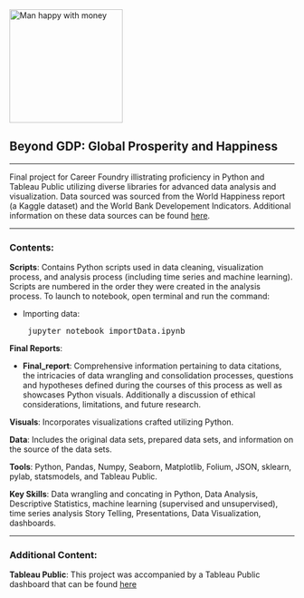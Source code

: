 <img src="https://png.pngtree.com/png-clipart/20220125/original/pngtree-happy-woman-under-a-money-rain-png-image_7229773.png" alt="Man happy with money" width=200>

## Beyond GDP: Global Prosperity and Happiness
---
Final project for Career Foundry illistrating proficiency in Python and Tableau Public utilizing diverse libraries for advanced data analysis and visualization.
Data sourced was sourced from the World Happiness report (a Kaggle dataset) and the World Bank Developement Indicators. Additional information on these data sources can be found [here](https://github.com/JJWarner/CF_WHR/tree/main/Data/Original%20Data/Data%20Source).

---
### Contents: 
<b>Scripts</b>: Contains Python scripts used in data cleaning, visualization process, and analysis process (including time series and machine learning). Scripts are numbered in the order they were created in the analysis process.
To launch to notebook, open terminal and run the command: 
<ul><li>Importing data: <pre> jupyter notebook importData.ipynb</pre></ul></li>

<b>Final Reports</b>: 
<ul>
<li><b> Final_report</b>:  Comprehensive information pertaining to data citations, the intricacies of data wrangling and consolidation processes, questions and hypotheses defined  during the courses of this process as well as showcases Python visuals. Additionally a discussion of ethical considerations, limitations, and future research. 
</li>
</ul>

<b>Visuals</b>: Incorporates visualizations crafted utilizing Python.

<b>Data</b>: Includes the original data sets, prepared data sets, and information on the source of the data sets. 

<b>Tools</b>: Python, Pandas, Numpy, Seaborn, Matplotlib, Folium, JSON, sklearn, pylab, statsmodels, and Tableau Public.

<b>Key Skills</b>: Data wrangling and concating in Python, Data Analysis, Descriptive Statistics, machine learning (supervised and unsupervised), time series analysis Story Telling, Presentations, Data Visualization, dashboards.

---
### Additional Content: 

<b>Tableau Public</b>: This project was accompanied by a Tableau Public dashboard that can be found [here](https://public.tableau.com/app/profile/jessica.warner1887/viz/MoneyandHappinessCFFinalProject/MoneyCantbuyHappiness) 
